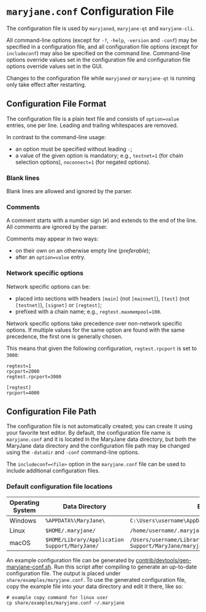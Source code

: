 # `maryjane.conf` Configuration File

The configuration file is used by `maryjaned`, `maryjane-qt` and `maryjane-cli`.

All command-line options (except for `-?`, `-help`, `-version` and `-conf`) may be specified in a configuration file, and all configuration file options (except for `includeconf`) may also be specified on the command line. Command-line options override values set in the configuration file and configuration file options override values set in the GUI.

Changes to the configuration file while `maryjaned` or `maryjane-qt` is running only take effect after restarting.

## Configuration File Format

The configuration file is a plain text file and consists of `option=value` entries, one per line. Leading and trailing whitespaces are removed.

In contrast to the command-line usage:
- an option must be specified without leading `-`;
- a value of the given option is mandatory; e.g., `testnet=1` (for chain selection options), `noconnect=1` (for negated options).

### Blank lines

Blank lines are allowed and ignored by the parser.

### Comments

A comment starts with a number sign (`#`) and extends to the end of the line. All comments are ignored by the parser.

Comments may appear in two ways:
- on their own on an otherwise empty line (_preferable_);
- after an `option=value` entry.

### Network specific options

Network specific options can be:
- placed into sections with headers `[main]` (not `[mainnet]`), `[test]` (not `[testnet]`), `[signet]` or `[regtest]`;
- prefixed with a chain name; e.g., `regtest.maxmempool=100`.

Network specific options take precedence over non-network specific options.
If multiple values for the same option are found with the same precedence, the
first one is generally chosen.

This means that given the following configuration, `regtest.rpcport` is set to `3000`:

```
regtest=1
rpcport=2000
regtest.rpcport=3000

[regtest]
rpcport=4000
```

## Configuration File Path

The configuration file is not automatically created; you can create it using your favorite text editor. By default, the configuration file name is `maryjane.conf` and it is located in the MaryJane data directory, but both the MaryJane data directory and the configuration file path may be changed using the `-datadir` and `-conf` command-line options.

The `includeconf=<file>` option in the `maryjane.conf` file can be used to include additional configuration files.

### Default configuration file locations

Operating System | Data Directory | Example Path
-- | -- | --
Windows | `%APPDATA%\MaryJane\` | `C:\Users\username\AppData\Roaming\MaryJane\maryjane.conf`
Linux | `$HOME/.maryjane/` | `/home/username/.maryjane/maryjane.conf`
macOS | `$HOME/Library/Application Support/MaryJane/` | `/Users/username/Library/Application Support/MaryJane/maryjane.conf`

An example configuration file can be generated by [contrib/devtools/gen-maryjane-conf.sh](../contrib/devtools/gen-maryjane-conf.sh).
Run this script after compiling to generate an up-to-date configuration file.
The output is placed under `share/examples/maryjane.conf`.
To use the generated configuration file, copy the example file into your data directory and edit it there, like so:

```
# example copy command for linux user
cp share/examples/maryjane.conf ~/.maryjane
```
